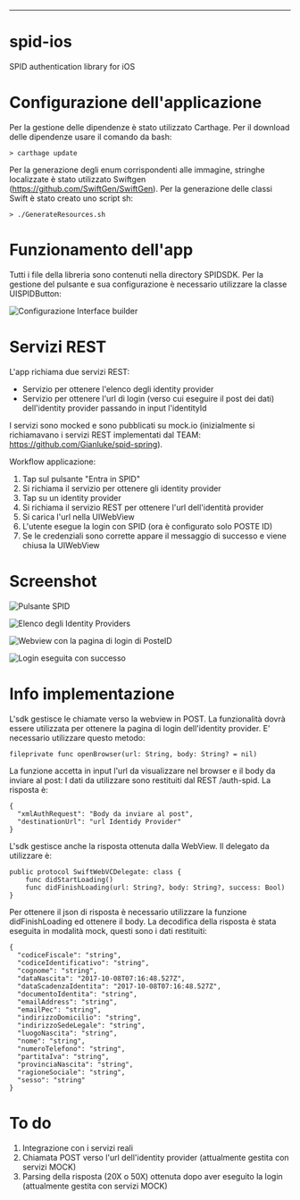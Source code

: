 ----------
# spid-ios
SPID authentication library for iOS
# Configurazione dell'applicazione

Per la gestione delle dipendenze è stato utilizzato Carthage.
Per il download delle dipendenze usare il comando da bash:

`> carthage update`

Per la generazione degli enum corrispondenti alle immagine, stringhe localizzate è stato utilizzato Swiftgen (https://github.com/SwiftGen/SwiftGen). Per la generazione delle classi Swift è stato creato uno script sh:

    > ./GenerateResources.sh

# Funzionamento dell'app
Tutti i file della libreria sono contenuti nella directory SPIDSDK.
Per la gestione del pulsante e sua configurazione è necessario utilizzare la classe UISPIDButton:

![Configurazione Interface builder](https://image.ibb.co/dsgLiw/UISPIDButton.png)

# Servizi REST
L'app richiama due servizi REST:

- Servizio per ottenere l'elenco degli identity provider
- Servizio per ottenere l'url di login (verso cui eseguire il post dei dati) dell'identity provider passando in input l'identityId

I servizi sono mocked e sono pubblicati su mock.io (inizialmente si richiamavano i servizi REST implementati dal TEAM: https://github.com/Gianluke/spid-spring).

Workflow applicazione:

1) Tap sul pulsante "Entra in SPID"
2) Si richiama il servizio per ottenere gli identity provider
3) Tap su un identity provider
4) Si richiama il servizio REST per ottenere l'url dell'identità provider
5) Si carica l'url nella UIWebView
6) L'utente esegue la login con SPID (ora è configurato solo POSTE ID)
7) Se le credenziali sono corrette appare il messaggio di successo e viene chiusa la UIWebView

# Screenshot

![Pulsante SPID](https://github.com/mapo80/spid-ios-sdk-screenshot/blob/master/Simulator%20Screen%20Shot%20-%20iPhone%206%20-%202017-10-08%20at%2002.13.24.png?raw=true)

![Elenco degli Identity Providers](https://github.com/mapo80/spid-ios-sdk-screenshot/blob/master/Simulator%20Screen%20Shot%20-%20iPhone%206%20-%202017-10-08%20at%2002.13.26.png?raw=true)

![Webview con la pagina di login di PosteID](https://github.com/mapo80/spid-ios-sdk-screenshot/blob/master/Simulator%20Screen%20Shot%20-%20iPhone%206%20-%202017-10-08%20at%2002.13.32.png?raw=true)

![Login eseguita con successo](https://github.com/mapo80/spid-ios-sdk-screenshot/blob/master/Simulator%20Screen%20Shot%20-%20iPhone%206%20-%202017-10-08%20at%2002.14.07.png?raw=true)

# Info implementazione

L'sdk gestisce le chiamate verso la webview in POST. La funzionalità dovrà essere utilizzata per ottenere la pagina di login dell'identity provider.
E' necessario utilizzare questo metodo:

    fileprivate func openBrowser(url: String, body: String? = nil) 
La funzione accetta in input l'url da visualizzare nel browser e il body da inviare al post:
I dati da utilizzare sono restituiti dal REST /auth-spid. La risposta è:

    {
      "xmlAuthRequest": "Body da inviare al post",
      "destinationUrl": "url Identidy Provider"
    }

L'sdk gestisce anche la risposta ottenuta dalla WebView. Il delegato da utilizzare è:

    public protocol SwiftWebVCDelegate: class {
        func didStartLoading()
        func didFinishLoading(url: String?, body: String?, success: Bool)
    }

Per ottenere il json di risposta è necessario utilizzare la funzione didFinishLoading ed ottenere il body.
La decodifica della risposta è stata eseguita in modalità mock, questi sono i dati restituiti:

    {
      "codiceFiscale": "string",
      "codiceIdentificativo": "string",
      "cognome": "string",
      "dataNascita": "2017-10-08T07:16:48.527Z",
      "dataScadenzaIdentita": "2017-10-08T07:16:48.527Z",
      "documentoIdentita": "string",
      "emailAddress": "string",
      "emailPec": "string",
      "indirizzoDomicilio": "string",
      "indirizzoSedeLegale": "string",
      "luogoNascita": "string",
      "nome": "string",
      "numeroTelefono": "string",
      "partitaIva": "string",
      "provinciaNascita": "string",
      "ragioneSociale": "string",
      "sesso": "string"
    }

# To do

1) Integrazione con i servizi reali
2) Chiamata POST verso l'url dell'identity provider (attualmente gestita con servizi MOCK)
3) Parsing della risposta (20X o 50X) ottenuta dopo aver eseguito la login (attualmente gestita con servizi MOCK)
